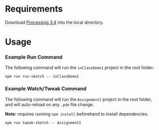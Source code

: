 # Requirements

Download [Processing 3.4](https://processing.org/download/) into the local directory.

# Usage

### Example Run Command

The following command will run the `inClassDemo1` project in the root folder.

```
npm run run-sketch -- inClassDemo1
```

### Example Watch/Tweak Command

The following command will run the `Assignment1` project in the root folder, and will auto-reload on any `.pde` file change.

**Note:** requires running `npm install` beforehand to install dependencies.

```
npm run tweak-sketch -- Assignment1
```
